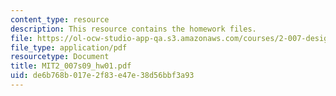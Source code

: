 ```yaml
---
content_type: resource
description: This resource contains the homework files.
file: https://ol-ocw-studio-app-qa.s3.amazonaws.com/courses/2-007-design-and-manufacturing-i-spring-2009/de6b768b017e2f83e47e38d56bbf3a93_MIT2_007s09_hw01.pdf
file_type: application/pdf
resourcetype: Document
title: MIT2_007s09_hw01.pdf
uid: de6b768b-017e-2f83-e47e-38d56bbf3a93
---
```

